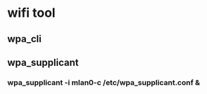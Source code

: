# wifi tool

## wpa_cli
## wpa_supplicant
### wpa_supplicant -i mlan0-c /etc/wpa_supplicant.conf &


